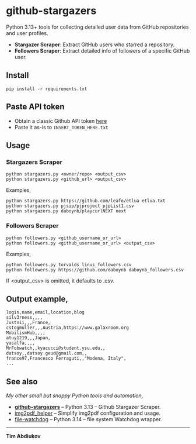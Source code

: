 # github-stargazers

Python 3.13+ tools for collecting detailed user data from GitHub repositories and user profiles.

- **Stargazer Scraper**: Extract GitHub users who starred a repository.
- **Followers Scraper**: Extract detailed info of followers of a specific GitHub user.


## Install

```
pip install -r requirements.txt
```

## Paste API token

* Obtain a classic Github API token [here](https://github.com/settings/tokens)
* Paste it as-is to `INSERT_TOKEN_HERE.txt`

## Usage

### Stargazers Scraper

```
python stargazers.py <owner/repo> <output_csv>
python stargazers.py <github_url> <output_csv>
```

Examples,

```
python stargazers.py https://github.com/leafo/etlua etlua.txt
python stargazers.py pjsip/pjproject pjpList1.csv
python stargazers.py daboynb/playcurlNEXT next
```

### Followers Scraper

```
python followers.py <github_username_or_url>
python followers.py <github_username_or_url> <output_csv>
```

Examples,

```
python followers.py torvalds linus_followers.csv
python followers.py https://github.com/daboynb daboynb_followers.csv
```

If <output_csv> is omitted, it defaults to <username>.csv.

## Output example,

```
login,name,email,location,blog
silv3rness,,,,
Justnii,,,France,
cstogmuller,,,Austria,https://www.galaxroom.org
MobilismHub,,,,
atuy1219,,,Japan,
yasalfa,,,,
MrFobwatch,,kyacucci@student.ysu.edu,,
datsoy,,datsoy.geud@gmail.com,,
france97,Francesco Ferraguti,,"Modena, Italy",
...
```

## See also
*My other small but snappy Python tools and automation,*

* **<ins>github-stargazers</ins>** – Python 3.13 – Github Stargazer Scraper.
* [img2pdf_helper](https://github.com/TAbdiukov/img2pdf_helper) – Simplify img2pdf configuration and usage.
* [file-watchdog](https://github.com/TAbdiukov/file-watchdog) – Python 3.14 – file system Watchdog wrapper.

----------------------------------
**Tim Abdiukov**
